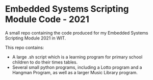 # Embedded Systems Scripting Module Code - 2021
A small repo containing the code produced for my Embedded Systems Scripting Module 2021 in WIT.

This repo contains:
- A large .sh script which is a learning program for primary school children to do their times tables.
- Several small python programs, including a Lotto program and a Hangman Program, as well as a larger Music Library program.
